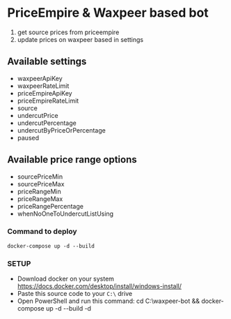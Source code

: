 # PriceEmpire & Waxpeer based bot

1. get source prices from priceempire
2. update prices on waxpeer based in settings

## Available settings

- waxpeerApiKey
- waxpeerRateLimit
- priceEmpireApiKey
- priceEmpireRateLimit
- source
- undercutPrice
- undercutPercentage
- undercutByPriceOrPercentage
- paused

## Available price range options

- sourcePriceMin
- sourcePriceMax
- priceRangeMin
- priceRangeMax
- priceRangePercentage
- whenNoOneToUndercutListUsing

### Command to deploy

```
docker-compose up -d --build
```

### SETUP

- Download docker on your system https://docs.docker.com/desktop/install/windows-install/
- Paste this source code to your `C:\` drive
- Open PowerShell and run this command:
  cd C:\waxpeer-bot && docker-compose up -d --build -d

